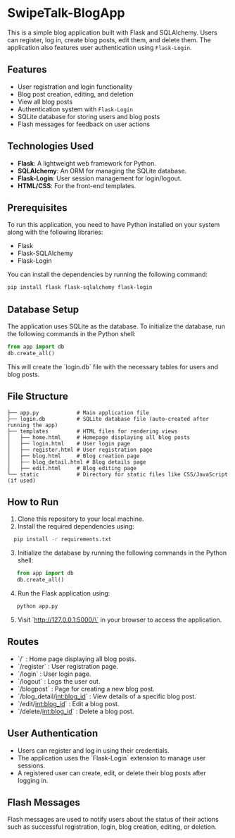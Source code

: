 
# SwipeTalk-BlogApp

This is a simple blog application built with Flask and SQLAlchemy. Users can register, log in, create blog posts, edit them, and delete them. The application also features user authentication using `Flask-Login`.

## Features
- User registration and login functionality
- Blog post creation, editing, and deletion
- View all blog posts
- Authentication system with `Flask-Login`
- SQLite database for storing users and blog posts
- Flash messages for feedback on user actions

## Technologies Used
- **Flask**: A lightweight web framework for Python.
- **SQLAlchemy**: An ORM for managing the SQLite database.
- **Flask-Login**: User session management for login/logout.
- **HTML/CSS**: For the front-end templates.

## Prerequisites
To run this application, you need to have Python installed on your system along with the following libraries:

- Flask
- Flask-SQLAlchemy
- Flask-Login

You can install the dependencies by running the following command:

```bash
pip install flask flask-sqlalchemy flask-login
```

## Database Setup
The application uses SQLite as the database. To initialize the database, run the following commands in the Python shell:

``` python
from app import db
db.create_all()
```

This will create the \`login.db\` file with the necessary tables for users and blog posts.

## File Structure

```
├── app.py            # Main application file
├── login.db          # SQLite database file (auto-created after running the app)
├── templates         # HTML files for rendering views
│   ├── home.html     # Homepage displaying all blog posts
│   ├── login.html    # User login page
│   ├── register.html # User registration page
│   ├── blog.html     # Blog creation page
│   ├── blog_detail.html # Blog details page
│   ├── edit.html     # Blog editing page
└── static            # Directory for static files like CSS/JavaScript (if used)
```

## How to Run

1. Clone this repository to your local machine.
2. Install the required dependencies using:

 ``` bash
   pip install -r requirements.txt
```

3. Initialize the database by running the following commands in the Python shell:

```python
   from app import db
   db.create_all()
```

4. Run the Flask application using:

```bash
   python app.py
```

5. Visit \`http://127.0.0.1:5000/\` in your browser to access the application.

## Routes

- \`/\` : Home page displaying all blog posts.
- \`/register\` : User registration page.
- \`/login\` : User login page.
- \`/logout\` : Logs the user out.
- \`/blogpost\` : Page for creating a new blog post.
- \`/blog_detail/<int:blog_id>\` : View details of a specific blog post.
- \`/edit/<int:blog_id>\` : Edit a blog post.
- \`/delete/<int:blog_id>\` : Delete a blog post.

## User Authentication

- Users can register and log in using their credentials. 
- The application uses the \`Flask-Login\` extension to manage user sessions. 
- A registered user can create, edit, or delete their blog posts after logging in.

## Flash Messages

Flash messages are used to notify users about the status of their actions such as successful registration, login, blog creation, editing, or deletion.

